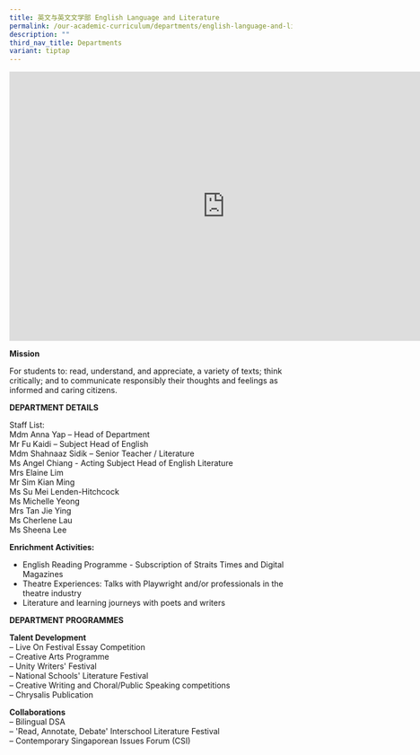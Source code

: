 ```yaml
---
title: 英文与英文文学部 English Language and Literature
permalink: /our-academic-curriculum/departments/english-language-and-literature/
description: ""
third_nav_title: Departments
variant: tiptap
---
```

<iframe src="https://docs.google.com/presentation/d/e/2PACX-1vQbIBM9DDYF2q6iDQttS7tOMt-LyuzVE_MgImeF--ywaKlMXoWrqGEx3XYAn9A6KsNyhfFczA9RPm7f/embed?start=true&amp;loop=true&amp;delayms=5000" frameborder="0" width="767" height="480" allowfullscreen="true"></iframe>

**Mission**

For students to: read, understand, and appreciate, a variety of texts; think critically; and to communicate responsibly their thoughts and feelings as informed and caring citizens.

**DEPARTMENT DETAILS**

Staff List:<br>
Mdm Anna Yap – Head of Department <br>
Mr Fu Kaidi – Subject Head of English <br>
Mdm Shahnaaz Sidik – Senior Teacher / Literature <br>
Ms Angel Chiang - Acting Subject Head of English Literature <br>
Mrs Elaine Lim <br>
Mr Sim Kian Ming <br>
Ms Su Mei Lenden-Hitchcock <br>
Ms Michelle Yeong <br>
Mrs Tan Jie Ying <br>
Ms Cherlene Lau<br>
Ms Sheena Lee

**Enrichment Activities:**

* English Reading Programme - Subscription of Straits Times and Digital Magazines <br>
* Theatre Experiences: Talks with Playwright and/or professionals in the theatre industry <br>
* Literature and learning journeys with poets and writers

**DEPARTMENT PROGRAMMES**

**Talent Development**<br>
– Live On Festival Essay Competition <br>
– Creative Arts Programme<br>
– Unity Writers' Festival <br>
– National Schools' Literature Festival <br>
– Creative Writing and Choral/Public Speaking competitions <br>
– Chrysalis Publication

**Collaborations**<br>
– Bilingual DSA <br>
– 'Read, Annotate, Debate' Interschool Literature Festival <br>
– Contemporary Singaporean Issues Forum (CSI)